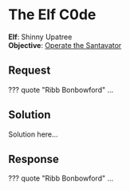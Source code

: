# The Elf C0de

**Elf**: Shinny Upatree<br/>
**Objective**: [Operate the Santavator](../objectives/o4.md)

## Request

??? quote "Ribb Bonbowford"
    ...

## Solution

Solution here...


## Response

??? quote "Ribb Bonbowford"
    ...
